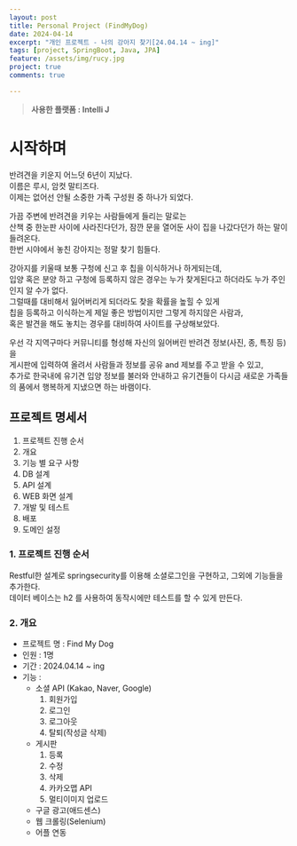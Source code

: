 ```yaml
---
layout: post
title: Personal Project (FindMyDog)
date: 2024-04-14
excerpt: "개인 프로젝트 - 나의 강아지 찾기[24.04.14 ~ ing]"
tags: [project, SpringBoot, Java, JPA]
feature: /assets/img/rucy.jpg
project: true
comments: true

---
```




> **사용한 플랫폼 : Intelli J**

# **시작하며**

반려견을 키운지 어느덧 6년이 지났다.<br>이름은 루시, 암컷 말티즈다.<br>이제는 없어선 안될 소중한 가족 구성원 중 하나가 되었다.

가끔 주변에 반려견을 키우는 사람들에게 들리는 말로는<br>산책 중 한눈판 사이에 사라진다던가, 잠깐 문을 열어둔 사이 집을 나갔다던가 하는 말이 들려온다.<br>한번 시야에서 놓친 강아지는 정말 찾기 힘들다.

강아지를 키울때 보통 구청에 신고 후 칩을 이식하거나 하게되는데,<br>입양 혹은 분양 하고 구청에 등록하지 않은 경우는 누가 찾게된다고 하더라도 누가 주인인지 알 수가 없다.<br>그럴때를 대비해서 잃어버리게 되더라도 찾을 확률을 높힐 수 있게 <br>칩을 등록하고 이식하는게 제일 좋은 방법이지만 그렇게 하지않은 사람과,<br>혹은 발견을 해도 놓치는 경우를 대비하여 사이트를 구상해보았다.

우선 각 지역구마다 커뮤니티를 형성해 자신의 잃어버린 반려견 정보(사진, 종, 특징 등)을<br>게시판에 입력하여 올려서 사람들과 정보를 공유 and 제보를 주고 받을 수 있고,<br>추가로 한국내에 유기견 입양 정보를 불러와 안내하고 유기견들이 다시금 새로운 가족들의 품에서 행복하게 지냈으면 하는 바램이다.



## 프로젝트 명세서

1. 프로젝트 진행 순서
2. 개요
3. 기능 별 요구 사항
4. DB 설계
5. API 설계
6. WEB 화면 설계
7. 개발 및 테스트
8. 배포
9. 도메인 설정



### 1. 프로젝트 진행 순서

Restful한 설계로 springsecurity를 이용해 소셜로그인을 구현하고, 그외에 기능들을 추가한다.<br>데이터 베이스는 h2 를 사용하여 동작시에만 테스트를 할 수 있게 만든다.

### 2. 개요

- 프로젝트 명 : Find My Dog
- 인원 : 1명
- 기간 : 2024.04.14 ~ ing
- 기능 :
  - 소셜 API (Kakao, Naver, Google)
    1. 회원가입
    2. 로그인
    3. 로그아웃
    4. 탈퇴(작성글 삭제)
  - 게시판
    1. 등록
    2. 수정
    3. 삭제
    4. 카카오맵 API
    5. 멀티이미지 업로드
  - 구글 광고(애드센스)
  - 웹 크롤링(Selenium)
  - 어플 연동



